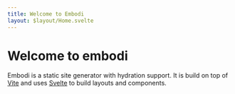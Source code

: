 ```yaml
---
title: Welcome to Embodi
layout: $layout/Home.svelte
---
```


# Welcome to embodi

Embodi is a static site generator with hydration support. It is build on top of [Vite](https://vitejs.org) and uses [Svelte](https://svelte.dev) to build layouts and components.
